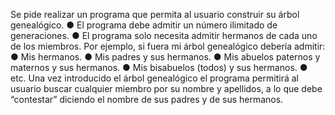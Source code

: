 Se pide realizar un programa que permita al usuario construir su árbol genealógico.
● El programa debe admitir un número ilimitado de generaciones.
● El programa solo necesita admitir hermanos de cada uno de los miembros.
Por ejemplo, si fuera mi árbol genealógico debería admitir:
● Mis hermanos.
● Mis padres y sus hermanos.
● Mis abuelos paternos y maternos y sus hermanos.
● Mis bisabuelos (todos) y sus hermanos.
● etc.
Una vez introducido el árbol genealógico el programa permitirá al usuario buscar cualquier
miembro por su nombre y apellidos, a lo que debe “contestar” diciendo el nombre de sus
padres y de sus hermanos.
